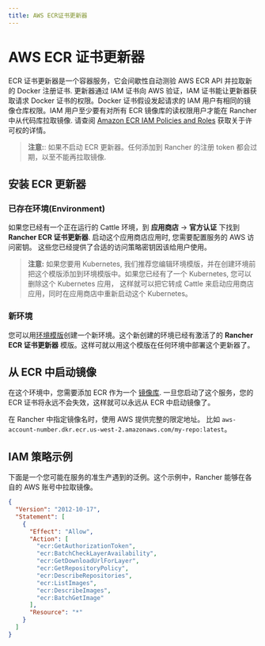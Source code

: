 ```yaml
---
title: AWS ECR证书更新器
---
```


# AWS ECR 证书更新器

ECR 证书更新器是一个容器服务，它会间歇性自动测验 AWS ECR API 并拉取新的 Docker 注册证书. 更新器通过 IAM 证书向 AWS 验证，IAM 证书能让更新器获取请求 Docker 证书的权限。Docker 证书假设发起请求的 IAM 用户有相同的镜像仓库权限。IAM 用户至少要有对所有 ECR 镜像库的读权限用户才能在 Rancher 中从代码库拉取镜像. 请查阅 [Amazon ECR IAM Policies and Roles](http://docs.aws.amazon.com/AmazonECR/latest/userguide/ECR_IAM_policies.html) 获取关于许可权的详情。

> **注意:**: 如果不启动 ECR 更新器。任何添加到 Rancher 的注册 token 都会过期，以至不能再拉取镜像.

## 安装 ECR 更新器

### 已存在环境(Environment)

如果您已经有一个正在运行的 Cattle 环境，到
**应用商店** -> **官方认证** 下找到 **Rancher ECR 证书更新器**. 启动这个应用商店应用时, 您需要配置服务的 AWS 访问密钥。
这些您已经提供了合适的访问策略密钥因该给用户使用。

> **注意:** 如果您要用 Kubernetes, 我们推荐您编辑环境模版，并在创建环境前把这个模版添加到环境模版中。如果您已经有了一个 Kubernetes, 您可以删除这个 Kubernetes 应用， 这样就可以把它转成 Cattle 来启动应用商店应用，同时在应用商店中重新启动这个 Kubernetes。

### 新环境

您可以用[环境模版](/docs/rancher1/configuration/environments/_index#什么是环境模版)创建一个新环境。这个新创建的环境已经有激活了的 **Rancher ECR 证书更新器** 模版。这样可就以用这个模版在任何环境中部署这个更新器了。

## 从 ECR 中启动镜像

在这个环境中，您需要添加 ECR 作为一个 [镜像库](/docs/rancher1/configuration/environments/registries/_index). 一旦您启动了这个服务，您的 ECR 证书将永远不会失效，这样就可以永远从 ECR 中启动镜像了。

在 Rancher 中指定镜像名时，使用 AWS 提供完整的限定地址。 比如 `aws-account-number.dkr.ecr.us-west-2.amazonaws.com/my-repo:latest`。

## IAM 策略示例

下面是一个您可能在服务的准生产遇到的泛例。这个示例中，Rancher 能够在各自的 AWS 账号中拉取镜像。

```json
{
  "Version": "2012-10-17",
  "Statement": [
    {
      "Effect": "Allow",
      "Action": [
        "ecr:GetAuthorizationToken",
        "ecr:BatchCheckLayerAvailability",
        "ecr:GetDownloadUrlForLayer",
        "ecr:GetRepositoryPolicy",
        "ecr:DescribeRepositories",
        "ecr:ListImages",
        "ecr:DescribeImages",
        "ecr:BatchGetImage"
      ],
      "Resource": "*"
    }
  ]
}
```
